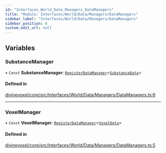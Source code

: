 ```yaml
---
id: "Interfaces_World_Data_Managers_DataManagers"
title: "Module: Interfaces/World/Data/Managers/DataManagers"
sidebar_label: "Interfaces/World/Data/Managers/DataManagers"
sidebar_position: 0
custom_edit_url: null
---
```


## Variables

### SubstanceManager

• `Const` **SubstanceManager**: [`RegisterDataManager`](../classes/Interfaces_World_Data_Classes_RegisterDataManager.RegisterDataManager.md)\<[`SubstanceData`](Types_Substances_types.md#substancedata)\>

#### Defined in

[divinevoxel/core/src/Interfaces/World/Data/Managers/DataManagers.ts:6](https://github.com/lucasdamianjohnson/DivineVoxelEngine/blob/596fa7391478620ed460dfb4856ff0a763b91c49/divinevoxel/core/src/Interfaces/World/Data/Managers/DataManagers.ts#L6)

___

### VoxelManager

• `Const` **VoxelManager**: [`RegisterDataManager`](../classes/Interfaces_World_Data_Classes_RegisterDataManager.RegisterDataManager.md)\<[`VoxelData`](Types_Voxel_types.md#voxeldata)\>

#### Defined in

[divinevoxel/core/src/Interfaces/World/Data/Managers/DataManagers.ts:5](https://github.com/lucasdamianjohnson/DivineVoxelEngine/blob/596fa7391478620ed460dfb4856ff0a763b91c49/divinevoxel/core/src/Interfaces/World/Data/Managers/DataManagers.ts#L5)
